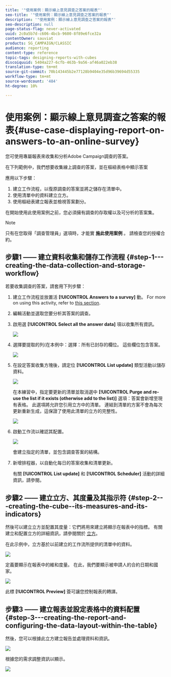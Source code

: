 ```yaml
---
title: '"使用案例：顯示線上意見調查之答案的報表"'
seo-title: '"使用案例：顯示線上意見調查之答案的報表"'
description: '"使用案例：顯示線上意見調查之答案的報表"'
seo-description: null
page-status-flag: never-activated
uuid: 2c0a5b7d-c606-4bcb-9600-8f89e6fce32a
contentOwner: sauviat
products: SG_CAMPAIGN/CLASSIC
audience: reporting
content-type: reference
topic-tags: designing-reports-with-cubes
discoiquuid: 5404a227-6cfb-463b-9a56-af46a022eb38
translation-type: tm+mt
source-git-commit: 70b143445b2e77128b9404e35d96b39694d55335
workflow-type: tm+mt
source-wordcount: '484'
ht-degree: 10%

---
```



# 使用案例：顯示線上意見調查之答案的報表{#use-case-displaying-report-on-answers-to-an-online-survey}

您可使用專屬報表來收集和分析Adobe Campaign調查的答案。

在下列範例中，我們想要收集線上調查的答案，並在樞紐表格中顯示答案

應用以下步驟：

1. 建立工作流程，以復原調查的答案並將之儲存在清單中。
1. 使用清單中的資料建立立方。
1. 使用樞紐表建立報表並檢視答案劃分。

在開始使用此使用案例之前，您必須擁有調查的存取權以及可分析的答案集。

>[!NOTE]
>
>只有在您取得「調查管理員」選項時，才能實 **施此使用案例** 。 請檢查您的授權合約。

## 步驟1 —— 建立資料收集和儲存工作流程 {#step-1---creating-the-data-collection-and-storage-workflow}

若要收集調查的答案，請套用下列步驟：

1. 建立工作流程並放置活 **[!UICONTROL Answers to a survey]** 動。 For more on using this activity, refer to [this section](../../web/using/publish--track-and-use-collected-data.md#using-the-collected-data).
1. 編輯活動並選取您要分析其答案的調查。
1. 啟用選 **[!UICONTROL Select all the answer data]** 項以收集所有資訊。

   ![](assets/reporting_usecase_1_01.png)

1. 選擇要提取的列(在本例中：選擇：所有已封存的欄位。 這些欄位包含答案。

   ![](assets/reporting_usecase_1_02.png)

1. 在設定答案收集方塊後，請定位 **[!UICONTROL List update]** 類型活動以儲存資料。

   ![](assets/reporting_usecase_1_04.png)

   在本練習中，指定要更新的清單並取消選中 **[!UICONTROL Purge and re-use the list if it exists (otherwise add to the list)]** 選項：答案會新增至現有表格。 此選項將允許您引用立方中的清單。 連結到清單的方案不會為每次更新重新生成，這保證了使用此清單的立方的完整性。

   ![](assets/reporting_usecase_1_03.png)

1. 啟動工作流以確認其配置。

   ![](assets/reporting_usecase_1_05.png)

   會建立指定的清單，並包含調查答案的結構。

1. 新增排程器，以自動化每日的答案收集和清單更新。

   有關 **[!UICONTROL List update]** 和 **[!UICONTROL Scheduler]** 活動的詳細資訊，請參閱。

## 步驟2 —— 建立立方、其度量及其指示符 {#step-2---creating-the-cube--its-measures-and-its-indicators}

然後可以建立立方並配置其度量：它們將用來建立將顯示在報表中的指標。 有關建立和配置立方的詳細資訊，請參閱關於 [立方](../../reporting/using/about-cubes.md)。

在此示例中，立方基於以前建立的工作流所提供的清單中的資料。

![](assets/reporting_usecase_2_01.png)

定義要顯示在報表中的維和度量。 在此，我們要顯示被申請人的合約日期和國家。

![](assets/reporting_usecase_2_02.png)

此標 **[!UICONTROL Preview]** 簽可讓您控制報表的轉譯。

## 步驟3 —— 建立報表並設定表格中的資料配置 {#step-3---creating-the-report-and-configuring-the-data-layout-within-the-table}

然後，您可以根據此立方建立報告並處理資料和資訊。

![](assets/reporting_usecase_3_01.png)

根據您的需求調整資訊以顯示。

![](assets/reporting_usecase_3_02.png)

